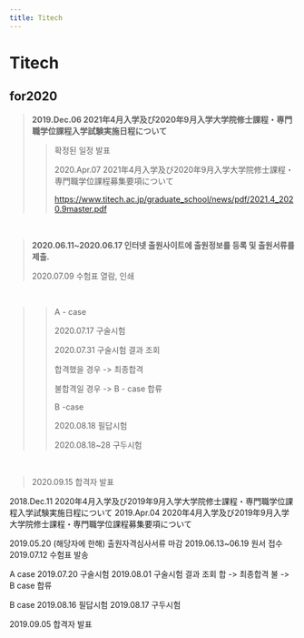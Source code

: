 ```yaml
---
title: Titech
---
```


Titech
===

for2020
---

>**2019.Dec.06 2021年4月入学及び2020年9月入学大学院修士課程・専門職学位課程入学試験実施日程について**
>
> >확정된 일정 발표
> >
> >2020.Apr.07 2021年4月入学及び2020年9月入学大学院修士課程・専門職学位課程募集要項について
> >
> ><https://www.titech.ac.jp/graduate_school/news/pdf/2021.4_2020.9master.pdf>

<br/>

>**2020.06.11~2020.06.17 인터넷 출원사이트에 출원정보를 등록 및 출원서류를 제출.**
>
>2020.07.09 수험표 열람, 인쇄

<br/>

> >A - case
> >
> >2020.07.17 구술시험
> >
> >2020.07.31 구술시험 결과 조회
> >
> >합격했을 경우 -> 최종합격
> >
> >불합격일 경우 -> B - case 합류
> >
> >B -case 
> >
> >2020.08.18 필답시험
> >
> >2020.08.18~28 구두시험

<br/>

>2020.09.15 합격자 발표



2018.Dec.11  2020年4月入学及び2019年9月入学大学院修士課程・専門職学位課程入学試験実施日程について
2019.Apr.04 2020年4月入学及び2019年9月入学大学院修士課程・専門職学位課程募集要項について

2019.05.20 (해당자에 한해) 출원자격심사서류 마감
2019.06.13~06.19 원서 접수
2019.07.12 수험표 발송

A case
2019.07.20 구술시험
2019.08.01 구술시험 결과 조회
합 -> 최종합격
불 -> B case 합류

B case
2019.08.16 필답시험
2019.08.17 구두시험

2019.09.05 합격자 발표

